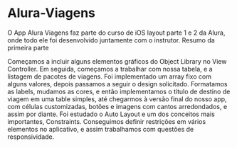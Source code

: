 # Alura-Viagens
O App Alura Viagens faz parte do curso de iOS layout parte 1 e 2 da Alura, onde todo ele foi desenvolvido juntamente com o instrutor.
Resumo da primeira parte

Começamos a incluir alguns elementos gráficos do Object Library no View Controller. Em seguida, começamos a trabalhar com nossa tabela, e a listagem de pacotes de viagens. Foi implementado um array fixo com alguns valores, depois passamos a seguir o design solicitado.
Formatamos as labels, mudamos as cores, e então implementamos o título de destino de viagem em uma table simples, até chegarmos à versão final do nosso app, com células customizadas, botões e imagens com cantos arredondados, e assim por diante.
Foi estudado o Auto Layout e um dos conceitos mais importantes, Constraints. Conseguimos definir restrições em vários elementos no aplicativo, e assim trabalhamos com questões de responsividade.

